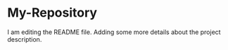 # My-Repository
I am editing the README file. Adding some more details about the project description.
